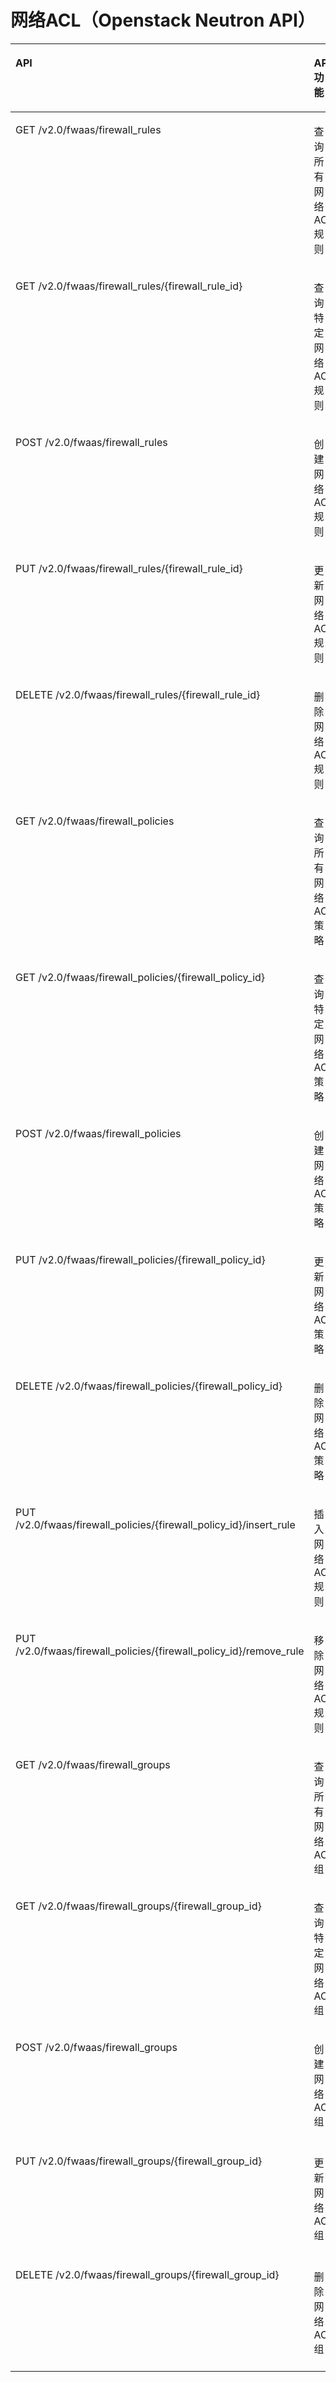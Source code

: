 # 网络ACL（Openstack Neutron API）<a name="vpc_permission_0015"></a>

<a name="table138590164616"></a>
<table><thead align="left"><tr id="row2054710012466"><th class="cellrowborder" valign="top" width="25.540000000000003%" id="mcps1.1.5.1.1"><p id="p1754710018467"><a name="p1754710018467"></a><a name="p1754710018467"></a>API</p>
</th>
<th class="cellrowborder" valign="top" width="19.32%" id="mcps1.1.5.1.2"><p id="p1489614416718"><a name="p1489614416718"></a><a name="p1489614416718"></a>API功能</p>
</th>
<th class="cellrowborder" valign="top" width="25.4%" id="mcps1.1.5.1.3"><p id="p135474024612"><a name="p135474024612"></a><a name="p135474024612"></a>授权项</p>
</th>
<th class="cellrowborder" valign="top" width="29.74%" id="mcps1.1.5.1.4"><p id="p1366363695811"><a name="p1366363695811"></a><a name="p1366363695811"></a>授权项作用域</p>
</th>
</tr>
</thead>
<tbody><tr id="row175475019467"><td class="cellrowborder" valign="top" width="25.540000000000003%" headers="mcps1.1.5.1.1 "><p id="p55474044610"><a name="p55474044610"></a><a name="p55474044610"></a>GET /v2.0/fwaas/firewall_rules</p>
</td>
<td class="cellrowborder" valign="top" width="19.32%" headers="mcps1.1.5.1.2 "><p id="p38962449710"><a name="p38962449710"></a><a name="p38962449710"></a>查询所有网络ACL规则</p>
</td>
<td class="cellrowborder" valign="top" width="25.4%" headers="mcps1.1.5.1.3 "><p id="p87832010154620"><a name="p87832010154620"></a><a name="p87832010154620"></a>vpc:firewallRules:get</p>
</td>
<td class="cellrowborder" valign="top" width="29.74%" headers="mcps1.1.5.1.4 "><a name="ul66241846203119"></a><a name="ul66241846203119"></a><ul id="ul66241846203119"><li>支持：项目（Project）</li><li>不支持：企业项目（Enterprise Project）</li></ul>
</td>
</tr>
<tr id="row954717015469"><td class="cellrowborder" valign="top" width="25.540000000000003%" headers="mcps1.1.5.1.1 "><p id="p854711012462"><a name="p854711012462"></a><a name="p854711012462"></a>GET /v2.0/fwaas/firewall_rules/{firewall_rule_id}</p>
</td>
<td class="cellrowborder" valign="top" width="19.32%" headers="mcps1.1.5.1.2 "><p id="p68961644874"><a name="p68961644874"></a><a name="p68961644874"></a>查询特定网络ACL规则</p>
</td>
<td class="cellrowborder" valign="top" width="25.4%" headers="mcps1.1.5.1.3 "><p id="p10249161204616"><a name="p10249161204616"></a><a name="p10249161204616"></a>vpc:firewallRules:get</p>
</td>
<td class="cellrowborder" valign="top" width="29.74%" headers="mcps1.1.5.1.4 "><a name="ul95023481322"></a><a name="ul95023481322"></a><ul id="ul95023481322"><li>支持：项目（Project）</li><li>不支持：企业项目（Enterprise Project）</li></ul>
</td>
</tr>
<tr id="row754717018466"><td class="cellrowborder" valign="top" width="25.540000000000003%" headers="mcps1.1.5.1.1 "><p id="p25471074610"><a name="p25471074610"></a><a name="p25471074610"></a>POST /v2.0/fwaas/firewall_rules</p>
</td>
<td class="cellrowborder" valign="top" width="19.32%" headers="mcps1.1.5.1.2 "><p id="p989619441578"><a name="p989619441578"></a><a name="p989619441578"></a>创建网络ACL规则</p>
</td>
<td class="cellrowborder" valign="top" width="25.4%" headers="mcps1.1.5.1.3 "><p id="p1642771311465"><a name="p1642771311465"></a><a name="p1642771311465"></a>vpc:firewallRules:create</p>
</td>
<td class="cellrowborder" valign="top" width="29.74%" headers="mcps1.1.5.1.4 "><a name="ul15513950173211"></a><a name="ul15513950173211"></a><ul id="ul15513950173211"><li>支持：项目（Project）</li><li>不支持：企业项目（Enterprise Project）</li></ul>
</td>
</tr>
<tr id="row25472014464"><td class="cellrowborder" valign="top" width="25.540000000000003%" headers="mcps1.1.5.1.1 "><p id="p15471304466"><a name="p15471304466"></a><a name="p15471304466"></a>PUT /v2.0/fwaas/firewall_rules/{firewall_rule_id}</p>
</td>
<td class="cellrowborder" valign="top" width="19.32%" headers="mcps1.1.5.1.2 "><p id="p10896844676"><a name="p10896844676"></a><a name="p10896844676"></a>更新网络ACL规则</p>
</td>
<td class="cellrowborder" valign="top" width="25.4%" headers="mcps1.1.5.1.3 "><p id="p10998714144611"><a name="p10998714144611"></a><a name="p10998714144611"></a>vpc:firewallRules:update</p>
</td>
<td class="cellrowborder" valign="top" width="29.74%" headers="mcps1.1.5.1.4 "><a name="ul33641652103217"></a><a name="ul33641652103217"></a><ul id="ul33641652103217"><li>支持：项目（Project）</li><li>不支持：企业项目（Enterprise Project）</li></ul>
</td>
</tr>
<tr id="row2054713064610"><td class="cellrowborder" valign="top" width="25.540000000000003%" headers="mcps1.1.5.1.1 "><p id="p7547302464"><a name="p7547302464"></a><a name="p7547302464"></a>DELETE /v2.0/fwaas/firewall_rules/{firewall_rule_id}</p>
</td>
<td class="cellrowborder" valign="top" width="19.32%" headers="mcps1.1.5.1.2 "><p id="p128968441671"><a name="p128968441671"></a><a name="p128968441671"></a>删除网络ACL规则</p>
</td>
<td class="cellrowborder" valign="top" width="25.4%" headers="mcps1.1.5.1.3 "><p id="p0230316104616"><a name="p0230316104616"></a><a name="p0230316104616"></a>vpc:firewallRules:delete</p>
</td>
<td class="cellrowborder" valign="top" width="29.74%" headers="mcps1.1.5.1.4 "><a name="ul185134914469"></a><a name="ul185134914469"></a><ul id="ul185134914469"><li>支持：项目（Project）</li><li>不支持：企业项目（Enterprise Project）</li></ul>
</td>
</tr>
<tr id="row17547110134614"><td class="cellrowborder" valign="top" width="25.540000000000003%" headers="mcps1.1.5.1.1 "><p id="p13547604464"><a name="p13547604464"></a><a name="p13547604464"></a>GET /v2.0/fwaas/firewall_policies</p>
</td>
<td class="cellrowborder" valign="top" width="19.32%" headers="mcps1.1.5.1.2 "><p id="p16896444478"><a name="p16896444478"></a><a name="p16896444478"></a>查询所有网络ACL策略</p>
</td>
<td class="cellrowborder" valign="top" width="25.4%" headers="mcps1.1.5.1.3 "><p id="p1161211711468"><a name="p1161211711468"></a><a name="p1161211711468"></a>vpc:firewallPolicies:get</p>
</td>
<td class="cellrowborder" valign="top" width="29.74%" headers="mcps1.1.5.1.4 "><a name="ul189124502514"></a><a name="ul189124502514"></a><ul id="ul189124502514"><li>支持：项目（Project）</li><li>不支持：企业项目（Enterprise Project）</li></ul>
</td>
</tr>
<tr id="row1554717012462"><td class="cellrowborder" valign="top" width="25.540000000000003%" headers="mcps1.1.5.1.1 "><p id="p1054790144617"><a name="p1054790144617"></a><a name="p1054790144617"></a>GET /v2.0/fwaas/firewall_policies/{firewall_policy_id}</p>
</td>
<td class="cellrowborder" valign="top" width="19.32%" headers="mcps1.1.5.1.2 "><p id="p68961448715"><a name="p68961448715"></a><a name="p68961448715"></a>查询特定网络ACL策略</p>
</td>
<td class="cellrowborder" valign="top" width="25.4%" headers="mcps1.1.5.1.3 "><p id="p1018319193467"><a name="p1018319193467"></a><a name="p1018319193467"></a>vpc:firewallPolicies:get</p>
</td>
<td class="cellrowborder" valign="top" width="29.74%" headers="mcps1.1.5.1.4 "><a name="ul2823195245119"></a><a name="ul2823195245119"></a><ul id="ul2823195245119"><li>支持：项目（Project）</li><li>不支持：企业项目（Enterprise Project）</li></ul>
</td>
</tr>
<tr id="row9547170204610"><td class="cellrowborder" valign="top" width="25.540000000000003%" headers="mcps1.1.5.1.1 "><p id="p155471102460"><a name="p155471102460"></a><a name="p155471102460"></a>POST /v2.0/fwaas/firewall_policies</p>
</td>
<td class="cellrowborder" valign="top" width="19.32%" headers="mcps1.1.5.1.2 "><p id="p3896944179"><a name="p3896944179"></a><a name="p3896944179"></a>创建网络ACL策略</p>
</td>
<td class="cellrowborder" valign="top" width="25.4%" headers="mcps1.1.5.1.3 "><p id="p1938032004613"><a name="p1938032004613"></a><a name="p1938032004613"></a>vpc:firewallPolicies:create</p>
</td>
<td class="cellrowborder" valign="top" width="29.74%" headers="mcps1.1.5.1.4 "><a name="ul15445547518"></a><a name="ul15445547518"></a><ul id="ul15445547518"><li>支持：项目（Project）</li><li>不支持：企业项目（Enterprise Project）</li></ul>
</td>
</tr>
<tr id="row18547001460"><td class="cellrowborder" valign="top" width="25.540000000000003%" headers="mcps1.1.5.1.1 "><p id="p1254713011460"><a name="p1254713011460"></a><a name="p1254713011460"></a>PUT /v2.0/fwaas/firewall_policies/{firewall_policy_id}</p>
</td>
<td class="cellrowborder" valign="top" width="19.32%" headers="mcps1.1.5.1.2 "><p id="p889654416711"><a name="p889654416711"></a><a name="p889654416711"></a>更新网络ACL策略</p>
</td>
<td class="cellrowborder" valign="top" width="25.4%" headers="mcps1.1.5.1.3 "><p id="p625182414611"><a name="p625182414611"></a><a name="p625182414611"></a>vpc:firewallPolicies:update</p>
</td>
<td class="cellrowborder" valign="top" width="29.74%" headers="mcps1.1.5.1.4 "><a name="ul177471564517"></a><a name="ul177471564517"></a><ul id="ul177471564517"><li>支持：项目（Project）</li><li>不支持：企业项目（Enterprise Project）</li></ul>
</td>
</tr>
<tr id="row205476084614"><td class="cellrowborder" valign="top" width="25.540000000000003%" headers="mcps1.1.5.1.1 "><p id="p1454710013464"><a name="p1454710013464"></a><a name="p1454710013464"></a>DELETE /v2.0/fwaas/firewall_policies/{firewall_policy_id}</p>
</td>
<td class="cellrowborder" valign="top" width="19.32%" headers="mcps1.1.5.1.2 "><p id="p68974441376"><a name="p68974441376"></a><a name="p68974441376"></a>删除网络ACL策略</p>
</td>
<td class="cellrowborder" valign="top" width="25.4%" headers="mcps1.1.5.1.3 "><p id="p1761332616465"><a name="p1761332616465"></a><a name="p1761332616465"></a>vpc:firewallPolicies:delete</p>
</td>
<td class="cellrowborder" valign="top" width="29.74%" headers="mcps1.1.5.1.4 "><a name="ul3559658195119"></a><a name="ul3559658195119"></a><ul id="ul3559658195119"><li>支持：项目（Project）</li><li>不支持：企业项目（Enterprise Project）</li></ul>
</td>
</tr>
<tr id="row65472074610"><td class="cellrowborder" valign="top" width="25.540000000000003%" headers="mcps1.1.5.1.1 "><p id="p185471074618"><a name="p185471074618"></a><a name="p185471074618"></a>PUT /v2.0/fwaas/firewall_policies/{firewall_policy_id}/insert_rule</p>
</td>
<td class="cellrowborder" valign="top" width="19.32%" headers="mcps1.1.5.1.2 "><p id="p689710445712"><a name="p689710445712"></a><a name="p689710445712"></a>插入网络ACL规则</p>
</td>
<td class="cellrowborder" valign="top" width="25.4%" headers="mcps1.1.5.1.3 "><a name="ul194831710115410"></a><a name="ul194831710115410"></a><ul id="ul194831710115410"><li>vpc:firewallPolicies:addRule</li><li>vpc:firewallPolicies:get</li></ul>
</td>
<td class="cellrowborder" valign="top" width="29.74%" headers="mcps1.1.5.1.4 "><a name="ul1865510155214"></a><a name="ul1865510155214"></a><ul id="ul1865510155214"><li>支持：项目（Project）</li><li>不支持：企业项目（Enterprise Project）</li></ul>
</td>
</tr>
<tr id="row7547190114619"><td class="cellrowborder" valign="top" width="25.540000000000003%" headers="mcps1.1.5.1.1 "><p id="p0547130134614"><a name="p0547130134614"></a><a name="p0547130134614"></a>PUT /v2.0/fwaas/firewall_policies/{firewall_policy_id}/remove_rule</p>
</td>
<td class="cellrowborder" valign="top" width="19.32%" headers="mcps1.1.5.1.2 "><p id="p168971144178"><a name="p168971144178"></a><a name="p168971144178"></a>移除网络ACL规则</p>
</td>
<td class="cellrowborder" valign="top" width="25.4%" headers="mcps1.1.5.1.3 "><a name="ul65475011468"></a><a name="ul65475011468"></a><ul id="ul65475011468"><li>vpc:firewallPolicies:removeRule</li><li>vpc:firewallPolicies:get</li></ul>
</td>
<td class="cellrowborder" valign="top" width="29.74%" headers="mcps1.1.5.1.4 "><a name="ul6731041521"></a><a name="ul6731041521"></a><ul id="ul6731041521"><li>支持：项目（Project）</li><li>不支持：企业项目（Enterprise Project）</li></ul>
</td>
</tr>
<tr id="row1154718015467"><td class="cellrowborder" valign="top" width="25.540000000000003%" headers="mcps1.1.5.1.1 "><p id="p115477044612"><a name="p115477044612"></a><a name="p115477044612"></a>GET /v2.0/fwaas/firewall_groups</p>
</td>
<td class="cellrowborder" valign="top" width="19.32%" headers="mcps1.1.5.1.2 "><p id="p188978441979"><a name="p188978441979"></a><a name="p188978441979"></a>查询所有网络ACL组</p>
</td>
<td class="cellrowborder" valign="top" width="25.4%" headers="mcps1.1.5.1.3 "><p id="p153991240174616"><a name="p153991240174616"></a><a name="p153991240174616"></a>vpc:firewallGroups:get</p>
</td>
<td class="cellrowborder" valign="top" width="29.74%" headers="mcps1.1.5.1.4 "><a name="ul299613595215"></a><a name="ul299613595215"></a><ul id="ul299613595215"><li>支持：项目（Project）</li><li>不支持：企业项目（Enterprise Project）</li></ul>
</td>
</tr>
<tr id="row165479014611"><td class="cellrowborder" valign="top" width="25.540000000000003%" headers="mcps1.1.5.1.1 "><p id="p95471309469"><a name="p95471309469"></a><a name="p95471309469"></a>GET /v2.0/fwaas/firewall_groups/{firewall_group_id}</p>
</td>
<td class="cellrowborder" valign="top" width="19.32%" headers="mcps1.1.5.1.2 "><p id="p10897164410715"><a name="p10897164410715"></a><a name="p10897164410715"></a>查询特定网络ACL组</p>
</td>
<td class="cellrowborder" valign="top" width="25.4%" headers="mcps1.1.5.1.3 "><p id="p5766194114618"><a name="p5766194114618"></a><a name="p5766194114618"></a>vpc:firewallGroups:get</p>
</td>
<td class="cellrowborder" valign="top" width="29.74%" headers="mcps1.1.5.1.4 "><a name="ul980514710527"></a><a name="ul980514710527"></a><ul id="ul980514710527"><li>支持：项目（Project）</li><li>不支持：企业项目（Enterprise Project）</li></ul>
</td>
</tr>
<tr id="row1154718013461"><td class="cellrowborder" valign="top" width="25.540000000000003%" headers="mcps1.1.5.1.1 "><p id="p254914014462"><a name="p254914014462"></a><a name="p254914014462"></a>POST /v2.0/fwaas/firewall_groups</p>
</td>
<td class="cellrowborder" valign="top" width="19.32%" headers="mcps1.1.5.1.2 "><p id="p88971344977"><a name="p88971344977"></a><a name="p88971344977"></a>创建网络ACL组</p>
</td>
<td class="cellrowborder" valign="top" width="25.4%" headers="mcps1.1.5.1.3 "><p id="p17963425464"><a name="p17963425464"></a><a name="p17963425464"></a>vpc:firewallGroups:create</p>
</td>
<td class="cellrowborder" valign="top" width="29.74%" headers="mcps1.1.5.1.4 "><a name="ul5553113165211"></a><a name="ul5553113165211"></a><ul id="ul5553113165211"><li>支持：项目（Project）</li><li>不支持：企业项目（Enterprise Project）</li></ul>
</td>
</tr>
<tr id="row11549307461"><td class="cellrowborder" valign="top" width="25.540000000000003%" headers="mcps1.1.5.1.1 "><p id="p14549901464"><a name="p14549901464"></a><a name="p14549901464"></a>PUT /v2.0/fwaas/firewall_groups/{firewall_group_id}</p>
</td>
<td class="cellrowborder" valign="top" width="19.32%" headers="mcps1.1.5.1.2 "><p id="p389774420716"><a name="p389774420716"></a><a name="p389774420716"></a>更新网络ACL组</p>
</td>
<td class="cellrowborder" valign="top" width="25.4%" headers="mcps1.1.5.1.3 "><p id="p1171664394618"><a name="p1171664394618"></a><a name="p1171664394618"></a>vpc:firewallGroups:update</p>
</td>
<td class="cellrowborder" valign="top" width="29.74%" headers="mcps1.1.5.1.4 "><a name="ul185917157522"></a><a name="ul185917157522"></a><ul id="ul185917157522"><li>支持：项目（Project）</li><li>不支持：企业项目（Enterprise Project）</li></ul>
</td>
</tr>
<tr id="row15549309464"><td class="cellrowborder" valign="top" width="25.540000000000003%" headers="mcps1.1.5.1.1 "><p id="p1654911084613"><a name="p1654911084613"></a><a name="p1654911084613"></a>DELETE /v2.0/fwaas/firewall_groups/{firewall_group_id}</p>
</td>
<td class="cellrowborder" valign="top" width="19.32%" headers="mcps1.1.5.1.2 "><p id="p158974442715"><a name="p158974442715"></a><a name="p158974442715"></a>删除网络ACL组</p>
</td>
<td class="cellrowborder" valign="top" width="25.4%" headers="mcps1.1.5.1.3 "><p id="p182421245134619"><a name="p182421245134619"></a><a name="p182421245134619"></a>vpc:firewallGroups:delete</p>
</td>
<td class="cellrowborder" valign="top" width="29.74%" headers="mcps1.1.5.1.4 "><a name="ul11884181712523"></a><a name="ul11884181712523"></a><ul id="ul11884181712523"><li>支持：项目（Project）</li><li>不支持：企业项目（Enterprise Project）</li></ul>
</td>
</tr>
</tbody>
</table>

